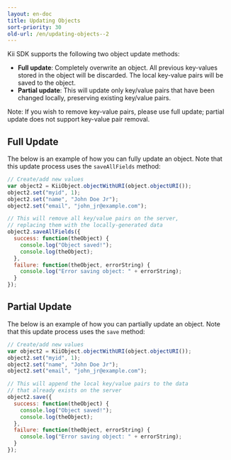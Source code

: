 ```yaml
---
layout: en-doc
title: Updating Objects
sort-priority: 30
old-url: /en/updating-objects--2
---
```

Kii SDK supports the following two object update methods:

* **Full update**: Completely overwrite an object. All previous key-values stored in the object will be discarded. The local key-value pairs will be saved to the object.
* **Partial update**: This will update only key/value pairs that have been changed locally, preserving existing key/value pairs.

Note: If you wish to remove key-value pairs, please use full update; partial update does not support key-value pair removal.


## Full Update

The below is an example of how you can fully update an object.  Note that this update process uses the `saveAllFields` method:


```javascript
// Create/add new values
var object2 = KiiObject.objectWithURI(object.objectURI());
object2.set("myid", 1);
object2.set("name", "John Doe Jr");
object2.set("email", "john_jr@example.com");

// This will remove all key/value pairs on the server,
// replacing them with the locally-generated data
object2.saveAllFields({
  success: function(theObject) {
    console.log("Object saved!");
    console.log(theObject);
  },
  failure: function(theObject, errorString) {
    console.log("Error saving object: " + errorString);
  }
});
```

## Partial Update

The below is an example of how you can partially update an object.  Note that this update process uses the `save` method:


```javascript
// Create/add new values
var object2 = KiiObject.objectWithURI(object.objectURI());
object2.set("myid", 1);
object2.set("name", "John Doe Jr");
object2.set("email", "john_jr@example.com");

// This will append the local key/value pairs to the data
// that already exists on the server
object2.save({
  success: function(theObject) {
    console.log("Object saved!");
    console.log(theObject);
  },
  failure: function(theObject, errorString) {
    console.log("Error saving object: " + errorString);
  }
});
```
